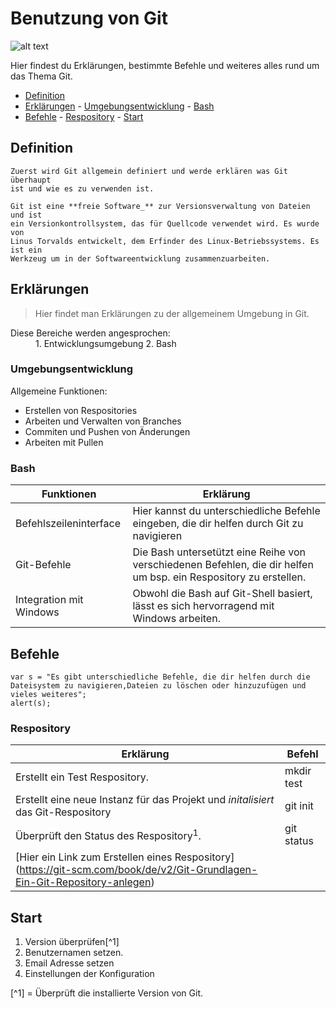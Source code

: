# Benutzung von Git

![alt text](https://git-scm.com/images/logos/downloads/Git-Icon-1788C.png "Git Icon")

Hier findest du Erklärungen, bestimmte Befehle und weiteres alles rund um das Thema Git.

- [Definition](#definition)
- [Erklärungen](#erklaerungen)
		- [Umgebungsentwicklung](#umgebungsentwicklung)
		- [Bash](#bash)
- [Befehle](#befehle)
		- [Respository](#respository)
		- [Start](#start)
		
		
		




<a name ="definition"></a>
## Definition
	Zuerst wird Git allgemein definiert und werde erklären was Git überhaupt
	ist und wie es zu verwenden ist.
	
	Git ist eine **freie Software_** zur Versionsverwaltung von Dateien und ist
	ein Versionkontrollsystem, das für Quellcode verwendet wird. Es wurde von 
	Linus Torvalds entwickelt, dem Erfinder des Linux-Betriebssystems. Es ist ein
	Werkzeug um in der Softwareentwicklung zusammenzuarbeiten.
	
	
	
	
	
	
	

<a name ="erklaerungen"></a>
## Erklärungen

> Hier findet man Erklärungen zu der allgemeinem Umgebung in Git.
<dl>
  <dt>Diese Bereiche werden angesprochen:</dt>
  <dd>1. Entwicklungsumgebung 2. Bash</dd>

 

<a name ="umgebungsentwicklung"></a>
### Umgebungsentwicklung

Allgemeine Funktionen:
- Erstellen von Respositories
- Arbeiten und Verwalten von Branches
- Commiten und Pushen von Änderungen
- Arbeiten mit Pullen




<a name ="bash"></a>
### Bash

| Funktionen |  Erklärung  |
| ---------  |  ------     |
| Befehlszeileninterface | Hier kannst du unterschiedliche Befehle eingeben, die dir helfen durch Git zu navigieren |
| Git-Befehle | Die Bash untersetützt eine Reihe von verschiedenen Befehlen, die dir helfen um bsp. ein Respository zu erstellen. |
| Integration mit Windows | Obwohl die Bash auf Git-Shell basiert, lässt es sich hervorragend mit Windows arbeiten.




<a name ="befehle"></a>
## Befehle


```javas
var s = "Es gibt unterschiedliche Befehle, die dir helfen durch die Dateisystem zu navigieren,Dateien zu löschen oder hinzuzufügen und vieles weiteres";
alert(s);
```




<a name ="respository"></a>
### Respository


| Erklärung |  Befehl   |
| --------- |  ------   |
| Erstellt ein Test Respository. | mkdir test |
| Erstellt eine neue Instanz für das Projekt und _initalisiert_ das Git-Respository | git init |
| Überprüft den Status des Respository<sup>1</sup>. | git status |
| [Hier ein Link zum Erstellen eines Respository] (https://git-scm.com/book/de/v2/Git-Grundlagen-Ein-Git-Repository-anlegen)




<a name ="start"></a>
## Start

 1. Version überprüfen[^1] 
 2. Benutzernamen setzen.
 3. Email Adresse setzen
 4. Einstellungen der Konfiguration

[^1] = Überprüft die installierte Version von Git.




















